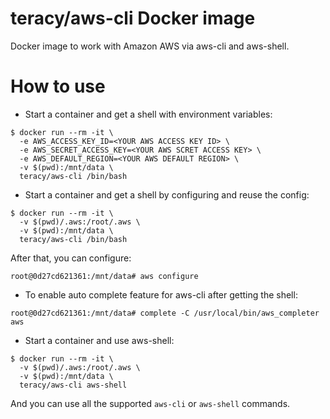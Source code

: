 # teracy/aws-cli Docker image

Docker image to work with Amazon AWS via aws-cli and aws-shell.


# How to use

- Start a container and get a shell with environment variables:

```
$ docker run --rm -it \
  -e AWS_ACCESS_KEY_ID=<YOUR AWS ACCESS KEY ID> \
  -e AWS_SECRET_ACCESS_KEY=<YOUR AWS SCRET ACCESS KEY> \
  -e AWS_DEFAULT_REGION=<YOUR AWS DEFAULT REGION> \
  -v $(pwd):/mnt/data \
  teracy/aws-cli /bin/bash
```


- Start a container and get a shell by configuring and reuse the config:

```
$ docker run --rm -it \
  -v $(pwd)/.aws:/root/.aws \
  -v $(pwd):/mnt/data \
  teracy/aws-cli /bin/bash
```

After that, you can configure:

```
root@0d27cd621361:/mnt/data# aws configure
```


- To enable auto complete feature for aws-cli after getting the shell:

```
root@0d27cd621361:/mnt/data# complete -C /usr/local/bin/aws_completer aws
```

- Start a container and use aws-shell:

```
$ docker run --rm -it \
  -v $(pwd)/.aws:/root/.aws \
  -v $(pwd):/mnt/data \
  teracy/aws-cli aws-shell
```

And you can use all the supported `aws-cli` or `aws-shell` commands.
